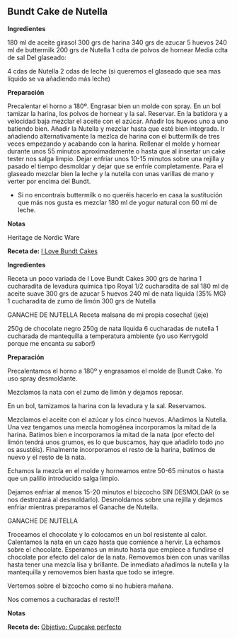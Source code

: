 ## Bundt Cake de Nutella

**Ingredientes**

180 ml de aceite girasol
300 grs de harina
340 grs de azucar
5 huevos
240 ml de buttermilk
200 grs de Nutella
1 cdta de polvos de hornear
Media cdta de sal
Del glaseado:

4 cdas de Nutella
2 cdas de leche (si queremos el glaseado que sea mas líquido se va añadiendo más leche)

**Preparación**

Precalentar el horno a 180º. Engrasar bien un molde con spray.
En un bol tamizar la harina, los polvos de hornear y la sal. Reservar.
En la batidora y a velocidad baja mezclar el aceite con el azúcar.
Añadir los huevos uno a uno batiendo bien.
Añadir la Nutella y mezclar hasta que esté bien integrada.
Ir añadiendo alternativamente la mezlca de harina con el buttermilk de tres veces empezando y acabando con la harina.
Rellenar el molde y hornear durante unos 55 minutos aproximadamente o hasta que al insertar un cake tester nos salga limpio.
Dejar enfriar unos 10-15 minutos sobre una rejilla y pasado el tiempo desmoldar y dejar que se enfríe completamente.
Para el glaseado mezclar bien la leche y la nutella con unas varillas de mano y verter por encima del Bundt.
* Si no encontrais buttermilk o no queréis hacerlo en casa la sustitución que más nos gusta es mezclar 180 ml de yogur natural con 60 ml de leche.

**Notas**

Heritage de Nordic Ware

**Receta de:** [I Love Bundt Cakes](http://ilovebundtcakes.blogspot.com.es/2015/02/nutella-bundt-cake.html)

**Ingredientes**

Receta un poco variada de I Love Bundt Cakes
300 grs de harina
1 cucharadita de levadura química tipo Royal
1/2 cucharadita de sal
180 ml de aceite suave
300 grs de azucar 
5 huevos
240 ml de nata líquida (35% MG)
1 cucharadita de zumo de limón
300 grs de Nutella

GANACHE DE NUTELLA
Receta malsana de mi propia cosecha! (jeje)

250g de chocolate negro
250g de nata líquida
6 cucharadas de nutella
1 cucharada de mantequilla a temperatura ambiente (yo uso Kerrygold porque me encanta su sabor!)

**Preparación**

Precalentamos el horno a 180º y engrasamos el molde de Bundt Cake. Yo uso spray desmoldante.

Mezclamos la nata con el zumo de limón y dejamos reposar.

En un bol, tamizamos la harina con la levadura y la sal. Reservamos.

Mezclamos el aceite con el azúcar y los cinco huevos. Añadimos la Nutella. Una vez tengamos una mezcla homogénea incorporamos la mitad de la harina. Batimos bien e incorporamos la mitad de la nata (por efecto del limón tendrá unos grumos, es lo que buscamos, hay que añadirlo todo ¡no os asustéis). Finalmente incorporamos el resto de la harina, batimos de nuevo y el resto de la nata.

Echamos la mezcla en el molde y horneamos entre 50-65 minutos o hasta que un palillo introducido salga limpio.

Dejamos enfriar al menos 15-20 minutos el bizcocho SIN DESMOLDAR (o se nos destrozará al desmoldarlo). Desmoldamos sobre una rejilla y dejamos enfriar mientras preparamos el Ganache de Nutella. 


GANACHE DE NUTELLA

Troceamos el chocolate y lo colocamos en un bol resistente al calor.
Calentamos la nata en un cazo hasta que comience a hervir. La echamos sobre el chocolate. Esperamos un minuto hasta que empiece a fundirse el chocolate por efecto del calor de la nata. Removemos bien con unas varillas hasta tener una mezcla lisa y brillante. De inmediato añadimos la nutella y la mantequilla y removemos bien hasta que todo se integre.

Vertemos sobre el bizcocho como si no hubiera mañana.

Nos comemos a cucharadas el resto!!!

**Notas**



**Receta de:** [Objetivo: Cupcake perfecto](http://www.objetivocupcake.com/2015/05/bundt-cake-de-nutella-y-cupcake-maniacs.html)